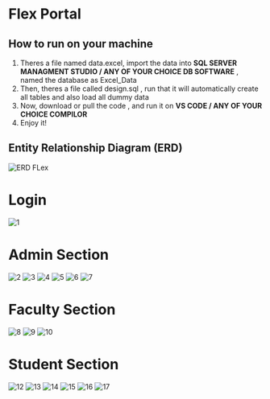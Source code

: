 # Flex Portal

## How to run on your machine
  1. Theres a file named data.excel, import the data into **SQL SERVER MANAGMENT STUDIO / ANY OF YOUR CHOICE DB SOFTWARE** , named the database as Excel_Data
  2. Then, theres a file called design.sql , run that it will automatically create all tables and also load all dummy data
  3. Now, download or pull the code , and run it on **VS CODE / ANY OF YOUR CHOICE COMPILOR** 
  4. Enjoy it!

## Entity Relationship Diagram (ERD)
![ERD FLex](https://github.com/zainulabideen1122/FlexPortal/assets/59528492/4ea0498e-9bf9-4097-aed8-3d11f01fa4dd)


# Login

![1](https://github.com/zainulabideen1122/FlexPortal/assets/59528492/3274f06b-efe9-4bac-8b8c-6cc4d478898c)

# Admin Section

![2](https://github.com/zainulabideen1122/FlexPortal/assets/59528492/e8352712-6855-418f-b9e4-3aca2bfae038)
![3](https://github.com/zainulabideen1122/FlexPortal/assets/59528492/b0e55d31-6c40-4dee-963f-825a7472c749)
![4](https://github.com/zainulabideen1122/FlexPortal/assets/59528492/82327388-41dd-4fb7-a2d5-94db600cf991)
![5](https://github.com/zainulabideen1122/FlexPortal/assets/59528492/84f39024-2949-44f8-a4f5-6e1d30b82557)
![6](https://github.com/zainulabideen1122/FlexPortal/assets/59528492/8f1b5606-c54a-4b81-82d5-ecf2301dd3d9)
![7](https://github.com/zainulabideen1122/FlexPortal/assets/59528492/f36d1e79-cae3-4f34-baf3-f8179b9c9054)

# Faculty Section

![8](https://github.com/zainulabideen1122/FlexPortal/assets/59528492/70e3624a-7f6f-4640-b34b-506cf596b006)
![9](https://github.com/zainulabideen1122/FlexPortal/assets/59528492/7da485f7-e311-41ba-8b70-8d6c926e9143)
![10](https://github.com/zainulabideen1122/FlexPortal/assets/59528492/e818b603-248d-47aa-8367-b96a5915f26b)


# Student Section

![12](https://github.com/zainulabideen1122/FlexPortal/assets/59528492/339c88d0-bcba-4cfc-9622-08383d6b2318)
![13](https://github.com/zainulabideen1122/FlexPortal/assets/59528492/0fa8bd61-cb39-47d0-a06c-23d4a021c7b0)
![14](https://github.com/zainulabideen1122/FlexPortal/assets/59528492/48087ce4-ec3c-455f-a2ca-eedc0287af64)
![15](https://github.com/zainulabideen1122/FlexPortal/assets/59528492/53801d7e-e533-4467-939e-50c36c641c43)
![16](https://github.com/zainulabideen1122/FlexPortal/assets/59528492/e17ec454-a75c-4a84-8015-481b9b323ad8)
![17](https://github.com/zainulabideen1122/FlexPortal/assets/59528492/b114c144-dd82-40d9-bb44-8a4c28d0d906)

